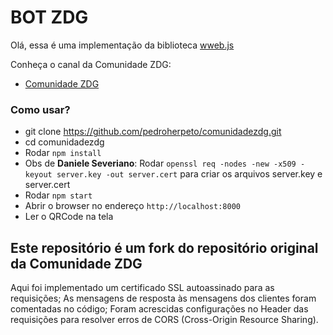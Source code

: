 # BOT ZDG

Olá, essa é uma implementação da biblioteca <a href="https://github.com/pedroslopez/whatsapp-web.js">wweb.js</a>

Conheça o canal da Comunidade ZDG:

- <a href="https://www.youtube.com/channel/UCrPbAoQKz42Gm0mLdWatAEA">Comunidade ZDG</a>


### Como usar?

- git clone https://github.com/pedroherpeto/comunidadezdg.git
- cd comunidadezdg
- Rodar `npm install`
- Obs de <strong>Daniele Severiano</strong>: Rodar `openssl req -nodes -new -x509 -keyout server.key -out server.cert` para criar os arquivos server.key e server.cert 
- Rodar `npm start`
- Abrir o browser no endereço `http://localhost:8000`
- Ler o QRCode na tela


## Este repositório é um fork do repositório original da Comunidade ZDG

Aqui foi implementado um certificado SSL autoassinado para as requisições;
As mensagens de resposta às mensagens dos clientes foram comentadas no código;
Foram acrescidas configurações no Header das requisições para resolver erros de CORS (Cross-Origin Resource Sharing).
